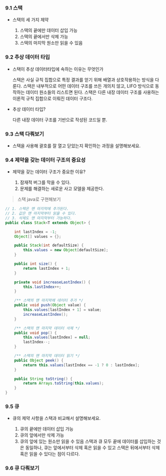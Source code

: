 ### 9.1 스택

- 스택의 세 가지 제약

  1. 스택의 끝에만 데이터 삽입 가능
  2. 스택의 끝에서만 삭제 가능
  3. 스택의 마지막 원소만 읽을 수 있음

### 9.2 추상 데이터 타입

- 스택이 추상 데이터타입에 속하는 이유는 무엇인가

  스택은 사실 규칙 집합으로 특정 결과를 얻기 위해 배열과 상호작용하는 방식을 다룬다. 스택은 내부적으로 어떤 데이터 구조를 쓰든 개의치 않고, LIFO 방식으로 동작하는 데이터 원소들의 리스트면 된다.
  스택은 다른 내장 데이터 구조를 사용하는 이론적 규칙 집합으로 이뤄진 데이터 구조다.

- 추상 데이터 타입?

  다른 내장 데이터 구조를 기반으로 작성된 코드일 뿐.

### 9.3 스택 다뤄보기

- 스택을 사용해 괄호를 잘 열고 닫았는지 확인하는 과정을 설명해보세요.

### 9.4 제약을 갖는 데이터 구조의 중요성

- 제약을 갖는 데이터 구조가 중요한 이유?

  1. 잠재적 버그를 막을 수 있다.
  2. 문제를 해결하는 새로운 사고 모델을 제공한다.

> 스택 java로 구현해보기

```java
// 1. 스택은 맨 마지막에 추가된다.
// 2. 값은 맨 마지막부터 읽을 수 있다.
// 3. 삭제도 맨 마지막부터 가능하다.
public class Stack<T extends Object> {

    int lastIndex = -1;
    Object[] values = {};

    public Stack(int defaultSize) {
        this.values = new Object[defaultSize];
    }

    public int size() {
        return lastIndex + 1;
    }

    private void increaseLastIndex() {
        this.lastIndex++;
    }

    /** 스택의 맨 마지막에 데이터 추가 */
    public void push(Object value) {
        this.values[lastIndex + 1] = value;
        increaseLastIndex();
    }

    /** 스택의 맨 마지막 데이터 삭제 */
    public void pop() {
        this.values[lastIndex] = null;
        lastIndex--;
    }

    /** 스택의 맨 마지막 데이터 읽기 */
    public Object peek() {
        return this.values[lastIndex == -1 ? 0 : lastIndex];
    }

    public String toString() {
        return Arrays.toString(this.values);
    }
}
```

### 9.5 큐

- 큐의 제약 사항을 스택과 비교해서 설명해보세요.

  1. 큐의 끝에만 데이터 삽입 가능
  2. 큐의 앞에서만 삭제 가능
  3. 큐의 앞에 있는 원소만 읽을 수 있음
     스택과 큐 모두 끝에 데이터를 삽입하는 것은 동일하나, 큐는 앞에서부터 삭제 혹은 읽을 수 있고 스택은 뒤에서부터 삭제 혹은 읽을 수 있다는 점이 다르다.

### 9.6 큐 다뤄보기
